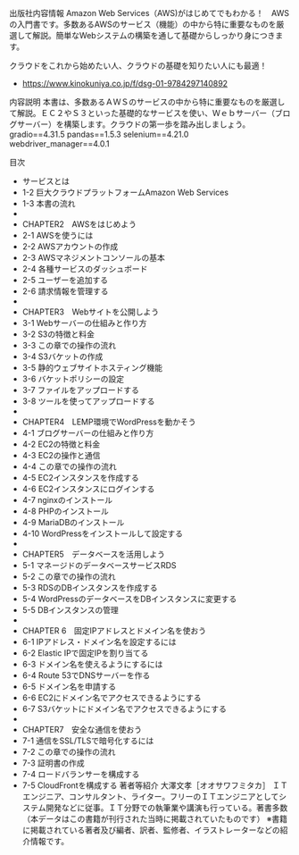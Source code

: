 出版社内容情報
Amazon Web Services（AWS)がはじめてでもわかる！　AWSの入門書です。多数あるAWSのサービス（機能）の中から特に重要なものを厳選して解説。簡単なWebシステムの構築を通して基礎からしっかり身につきます。

クラウドをこれから始めたい人、クラウドの基礎を知りたい人にも最適！

- https://www.kinokuniya.co.jp/f/dsg-01-9784297140892

内容説明
本書は、多数あるＡＷＳのサービスの中から特に重要なものを厳選して解説。ＥＣ２やＳ３といった基礎的なサービスを使い、Ｗｅｂサーバー（ブログサーバー）を構築します。クラウドの第一歩を踏み出しましょう。
gradio==4.31.5
pandas==1.5.3
selenium==4.21.0
webdriver_manager==4.0.1

目次
- サービスとは
- 1-2 巨大クラウドプラットフォームAmazon Web Services
- 1-3 本書の流れ
- 
- CHAPTER2　AWSをはじめよう
- 2-1 AWSを使うには
- 2-2 AWSアカウントの作成
- 2-3 AWSマネジメントコンソールの基本
- 2-4 各種サービスのダッシュボード
- 2-5 ユーザーを追加する
- 2-6 請求情報を管理する
- 
- CHAPTER3　Webサイトを公開しよう
- 3-1 Webサーバーの仕組みと作り方
- 3-2 S3の特徴と料金
- 3-3 この章での操作の流れ
- 3-4 S3バケットの作成
- 3-5 静的ウェブサイトホスティング機能
- 3-6 バケットポリシーの設定
- 3-7 ファイルをアップロードする
- 3-8 ツールを使ってアップロードする
- 
- CHAPTER4　LEMP環境でWordPressを動かそう
- 4-1 ブログサーバーの仕組みと作り方
- 4-2 EC2の特徴と料金
- 4-3 EC2の操作と通信
- 4-4 この章での操作の流れ
- 4-5 EC2インスタンスを作成する
- 4-6 EC2インスタンスにログインする
- 4-7 nginxのインストール
- 4-8 PHPのインストール
- 4-9 MariaDBのインストール
- 4-10 WordPressをインストールして設定する
- 
- CHAPTER5　データベースを活用しよう
- 5-1 マネージドのデータベースサービスRDS
- 5-2 この章での操作の流れ
- 5-3 RDSのDBインスタンスを作成する
- 5-4 WordPressのデータベースをDBインスタンスに変更する
- 5-5 DBインスタンスの管理
- 
- CHAPTER 6　固定IPアドレスとドメイン名を使おう
- 6-1 IPアドレス・ドメイン名を設定するには
- 6-2 Elastic IPで固定IPを割り当てる
- 6-3 ドメイン名を使えるようにするには
- 6-4 Route 53でDNSサーバーを作る
- 6-5 ドメイン名を申請する
- 6-6 EC2にドメイン名でアクセスできるようにする
- 6-7 S3バケットにドメイン名でアクセスできるようにする
- 
- CHAPTER7　安全な通信を使おう
- 7-1 通信をSSL/TLSで暗号化するには
- 7-2 この章での操作の流れ
- 7-3 証明書の作成
- 7-4 ロードバランサーを構成する
- 7-5 CloudFrontを構成する
著者等紹介
大澤文孝［オオサワフミタカ］
ＩＴエンジニア、コンサルタント、ライター。フリーのＩＴエンジニアとしてシステム開発などに従事。ＩＴ分野での執筆業や講演も行っている。著書多数（本データはこの書籍が刊行された当時に掲載されていたものです）
※書籍に掲載されている著者及び編者、訳者、監修者、イラストレーターなどの紹介情報です。